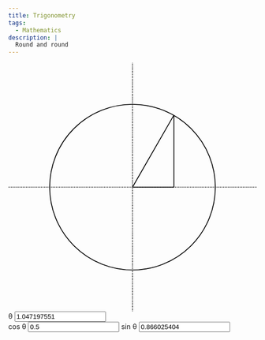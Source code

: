 ```yaml
---
title: Trigonometry
tags:
  - Mathematics
description: |
  Round and round
---
```


<svg viewBox="-150 -150 300 300" id="unit-circle-1">
  <circle fill="none" stroke="black" stroke-width="1" r="100" cx="0" cy="0" />
  <line x1="0" y1="-50%" x2="0" y2="50%" stroke="black" stroke-width="1" stroke-dasharray="1, 1" stroke-dashoffset="0.5" />
  <line x1="-50%" y1="0" x2="50%" y2="0" stroke="black" stroke-width="1" stroke-dasharray="1,1" stroke-dashoffset="0.5" />
  <line
    data-target="tangent"
    stroke="black"
    stroke-width="1"
    x1="0"
    y1="0"
    x2="50"
    y2="-87"
  />
  <line
    data-target="cosine"
    stroke="black"
    stroke-width="1"
    x1="0"
    y1="0"
    x2="50"
    y2="0"
  />
  <line
    data-target="sine"
    stroke="black"
    stroke-width="1"
    x1="50"
    y1="0"
    x2="50"
    y2="-87"
  />
</svg>

<label class="founders-grotesk block w-full">
  &#952;
  <input
    class="p-2 rounded-lg ba b--gray w-full"
    name="theta"
    type="number"
    step="0.017453293"
    value="1.047197551"
  />
</label>

<div class="founders-grotesk flex gap-3">
  <label>
    cos &#952;
    <input
      class="p-2 rounded-lg ba b--gray w-full"
      name="cosine_theta"
      value="0.5"
      type="number"
      step="0.01"
    />
  </label>
  <label>
    sin &#952;
    <input
      class="p-2 rounded-lg ba b--gray w-full"
      name="sine_theta"
      value="0.866025404"
      type="number"
      step="0.01"
    />
  </label>
</div>

<script>
  const point = (theta) =>
    [
      Math.cos(theta),
      Math.sin(theta),
    ];

  const update = (
    { tangent, cosine, sine },
    { cosineInput, sineInput },
    theta
  ) => {
    const [x, y] = point(theta);

    cosineInput.value = x;
    sineInput.value = y;

    tangent.setAttribute("x2", x * 100);
    tangent.setAttribute("y2", y * -100);

    cosine.setAttribute("x2", x * 100);

    sine.setAttribute("x1", x * 100);
    sine.setAttribute("x2", x * 100);
    sine.setAttribute("y2", y * -100);
  }

  const main = () => {
    const svg = document.getElementById("unit-circle-1");
    const tangent = svg.querySelector("[data-target=tangent]");
    const cosine = svg.querySelector("[data-target=cosine]");
    const sine = svg.querySelector("[data-target=sine]");

    const thetaInput = document.querySelector("[name=theta]");
    const cosineInput = document.querySelector("[name=cosine_theta]");
    const sineInput = document.querySelector("[name=sine_theta]");

    const initialTheta = parseFloat(thetaInput.value);

    update(
      { tangent, cosine, sine },
      { cosineInput, sineInput },
      initialTheta
    );

    thetaInput.addEventListener("change", () => {
      const theta = parseFloat(thetaInput.value);
      update(
        { tangent, cosine, sine },
        { cosineInput, sineInput },
        theta
      );
    });
  };

  if (document.readyState === "loading") {
    document.addEventListener("DOMContentLoaded", main);
  } else {
    main();
  }
</script>
